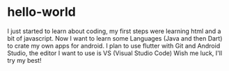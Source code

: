 # hello-world

I just started to learn about coding, my first steps were learning html and a bit of javascript. Now I want to learn some Languages (Java and then Dart) to crate my own apps for android.
I plan to use flutter with Git and Android Studio, the editor I want to use is VS (Visual Studio Code)
Wish me luck, I'll try my best!
